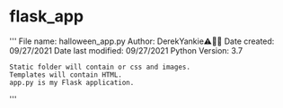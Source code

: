 # flask_app
'''
    File name: halloween_app.py
    Author: DerekYankie⚠️🤘🏾 
    Date created: 09/27/2021
    Date last modified: 09/27/2021
    Python Version: 3.7

    Static folder will contain or css and images.
    Templates will contain HTML.
    app.py is my Flask application.
'''